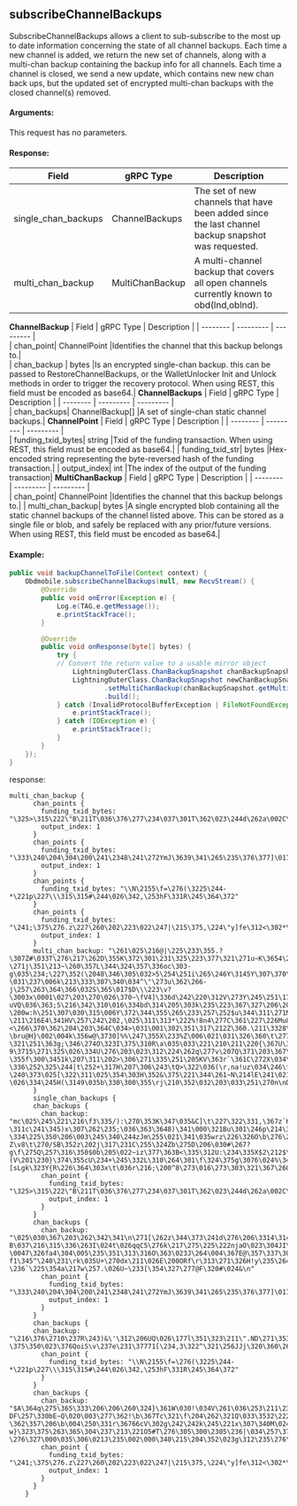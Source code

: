 ## subscribeChannelBackups
SubscribeChannelBackups allows a client to sub-subscribe to the most up to date information concerning the state of all channel backups. Each time a new channel is added, we return the new set of channels, along with a multi-chan backup containing the backup info for all channels. Each time a channel is closed, we send a new update, which contains new new chan back ups, but the updated set of encrypted multi-chan backups with the closed channel(s) removed.

#### Arguments:
This request has no parameters.


#### Response:
| Field		         |	gRPC Type		|	   Description  |
| -------- 	       |	---------   |    ---------    |  
| single_chan_backups|	ChannelBackups	    |The set of new channels that have been added since the last channel backup snapshot was requested.|  
| multi_chan_backup  |	MultiChanBackup	|A multi-channel backup that covers all open channels currently known to obd(lnd,oblnd).|
**ChannelBackup**
| Field		         |	gRPC Type		|	   Description  |
| -------- 	       |	---------   |    ---------    |  
| chan_point|	ChannelPoint	    |Identifies the channel that this backup belongs to.|  
| chan_backup  |	bytes	|Is an encrypted single-chan backup. this can be passed to RestoreChannelBackups, or the WalletUnlocker Init and Unlock methods in order to trigger the recovery protocol. When using REST, this field must be encoded as base64.|
**ChannelBackups**
| Field		         |	gRPC Type		|	   Description  |
| -------- 	       |	---------   |    ---------    |  
| chan_backups|	ChannelBackup[]	    |A set of single-chan static channel backups.|
**ChannelPoint**
| Field		         |	gRPC Type		|	   Description  |
| -------- 	       |	---------   |    ---------    |  
| funding_txid_bytes|	string    |Txid of the funding transaction. When using REST, this field must be encoded as base64.|
| funding_txid_str|	bytes    |Hex-encoded string representing the byte-reversed hash of the funding transaction.|
| output_index|	int    |The index of the output of the funding transaction|
**MultiChanBackup**
| Field		         |	gRPC Type		|	   Description  |
| -------- 	       |	---------   |    ---------    |  
| chan_point|	ChannelPoint    |Identifies the channel that this backup belongs to.|
| multi_chan_backup|	bytes    |A single encrypted blob containing all the static channel backups of the channel listed above. This can be stored as a single file or blob, and safely be replaced with any prior/future versions. When using REST, this field must be encoded as base64.|

#### Example:

<!--
java code example
-->

```java
public void backupChannelToFile(Context context) {
    Obdmobile.subscribeChannelBackups(null, new RecvStream() {
        @Override
        public void onError(Exception e) {
            Log.e(TAG,e.getMessage());
            e.printStackTrace();
        }

        @Override
        public void onResponse(byte[] bytes) {
            try {
            // Convert the return value to a usable mirror object
                LightningOuterClass.ChanBackupSnapshot chanBackupSnapshot = LightningOuterClass.ChanBackupSnapshot.parseFrom(bytes);
                LightningOuterClass.ChanBackupSnapshot newChanBackupSnapshot = LightningOuterClass.ChanBackupSnapshot.newBuilder()
                        .setMultiChanBackup(chanBackupSnapshot.getMultiChanBackup())
                        .build();
            } catch (InvalidProtocolBufferException | FileNotFoundException e) {
                e.printStackTrace();
            } catch (IOException e) {
                e.printStackTrace();
            }
        }
    });
}
```

<!--
下面放例子的返回结果 
-->
response:
```
multi_chan_backup {
      chan_points {
        funding_txid_bytes: "\325>\315\222\"B\211T\036\376\277\234\037\301T\362\023\244d\262a\002C\017r\327\024>\362`7\312"
        output_index: 1
      }
      chan_points {
        funding_txid_bytes: "\333\240\204\304\200\241\2348\241\272YmJ\3639\341\265\235\376\377]\017\345az\310\371\374A\256`\255"
        output_index: 1
      }
      chan_points {
        funding_txid_bytes: "\\N\2155\f=\276(\3225\244-*\221p\227\\\315\315#\244\026\342,\253hF\331R\245\364\372"
      }
      chan_points {
        funding_txid_bytes: "\241;\375\276.z\227\260\202\223\022\247|\215\375,\224\"y]fe\312<\302*\244`\314\224\214Z"
        output_index: 1
      }
      multi_chan_backup: "\261\025\216@|\225\233\355.?\307Z#\033T\276\217\262D\355K\372\301\231\325\223\377\321\271u~K\3654\203\004YW\267\016\006u\3572\"\262$\263\364V\301\342\372\237\244\363\215\211O\203$\372\2115\312\210\362\nw\365^6\202\312?\271j\351\213~\260\357L\344\324\357\336oc\303-g\035\234;\227\352(\2048\346\305\032>5\254\251i\265\246Y\3145Y\307\370\263C\362h\210\207\355F?\031\237\006k\213\333\307\340\034^\"\273u\362\266-j\257\263\364\366\032S\365\017$D\\\223\v?\3003x\0001\027\203\270\026\370~\fV4]\336d\242\220\312V\273Y\245\251\177vJ\230\214\305k\306\345A\205=\232\245D\343\226\310\\\221\216\376\307dr>\257\367\302\373c\366p\035<\230\233>Z\240+%-uVQ\036\363;S\216\342\310\016\334bd\314\205\303k\235\223\367\327\206\200\315\224d\030\001\035\316x;\024HP^W\v\357\2007\310f\224p\003W\242=\266mk\353\2726s\375\230\346\n\275\344*\277o\225\a\271\224\245\352w?\200w:h\251\307\030\315\006Y\372\344\355\265\233\257\252$u\344\311\271MJ\025\237\302\307\235U\255.\b\236\337Y\177\203\004\3233\347\225\004\032\271\252\2525\230\377\030\270\245\004l\214\f\366T\351\356\371\306|\273\273\0256\t6u|=-\211\216E4\341HV\257\242\202,\025\311\313*\222%!8n4\277C\361\227\226Mu8\f\321H\252\327\336\000\243\3560\345A\347\267Q\346\366\217\023\255\270h\337;<\266\370\362\204\203\364C\034>\031\001\302\351\317\212Z\360.\211\3328\274\2312%\v\006\036\3709\215<\202$!7\'e\"\237\\\204\025\333&\374=p\001\217\205c.j\031N@\027\023p\360\364\313\326\361\240\267\207z\241\362\355\344ZPc\223#\266YL\233\351\211\375`\351&\217\245\254\257\225<\242\376\004\224\353\330\227\227\034\244\355\001F\321\211\a\307s\263\2115Z\314K\211\246\370\337XO\203\361\363\r\243O\213Z\244\274\256\230\241\215\253\233\351\270\320>s\377\260K\226\254\251\233z|g\367\016\267\271UZ0\344^>\362\321C\022W\276\r\b\247\bf\313)\262\246\222\317\215\302\364\366\226\304\247A\341\341\277\315^X\023\034\212L\362NL\367\b\356\330\023\231Hu\'vN\224:?\bru@H}\002\004k\356w@\3730]%%\247\355X\233%Z\006\021\031\326\360\t\277W\263\231ym\364\257\260\376JOO\243\017\030\367\217\224\322\'\035H\020\216\320\2466\327\256\324\224\2034\370\277\301]Fl\277\316\031\350\254H(\340\031\r\321\251/`\373\247\322Q\311\020\370\227\352V\016\027\203\336:\267\225\256e\376\335\246\001f\005t\b\366:\022M\244\213|\347~\r\303\362\205\275\215I\324\036\366\272\004\006\241\225\334On)\354\023\201\272@K\342\r\277\350\306\255\375t\005\'\032\371x\243\243\342{\370K+\020K\300C\372!\262I\231\270\276\032\325\321n\272%\315l\252\355\341\303\233-\321\251\363g;\346\274O\323I\375\310R\a\035\033\221\210\211\220{\367U\324\220\333\236\337\'^C\203\324\276 9\3715\271\325\026\334U\276\203\023\312\224\262q\277v\207Q\371\203\367\351\365\272\3654\001D\025^\016j\n7Wd\226\034\203g8F\357b\316\236\f\264X\350\2152\006\323U\037)\216=\252E\033\344\352\264\317\232\255\236\235\304\265u.\005\037\247\037\376\aXG\3633I\n^@\376\372\330\031Z\371l0$6p)n\f\r\353\363\367U\377[<^\225\3779:`(\210m\255\277K\337!\340\231k\036\003\231k\242\0066\r\260\302O\320\260/n\341\001m\321\325_\027\3739\000_\370\217=c\345\021_\314\320)i\373u\241\016BF\214\205m\261\255.4\317<\250\227\205\274lV\324\206\2370\362\034-\355f\300\3451k\207\311\202>\306\271\335\251\205KV\363r`\361C\272X\034\355\376\276p,?\336\252\325\244|t\252+\317H\207\306\243\tQ>\322\036(\r,na!uz\034\246\f\305\271\024\355L\314wH9\"\345\363\375\207X\346P\277\230\225\236pd\024\247^\002\214_%\220\034r\322\366A\325\a\2467[\037Y\363Iy\276\354\fS\f\366\374Y\302\031\205\nW\2438\212\202yF\372J\rY\322\306\323\tq[\223\322\226M\000+z%\255\367]\276-?\240\373\025[\322\311\025\354\303H\352&\375\221\344\261~N\214lE\241\021-\026\334\245H(\3149\035b\330\300\355\rj\210\352\032\203\033\251\270n\nD\243\303\276s3\251\206\330\f)\023\324\v\327rT\352H=\201\020\230\241z\206!\031\177\302$\315\334\374E\325\220\221x\245\323\'#\3418\332Tzz\351u\275\r\347\323\020\203\362\330Fm\262v\353\353L\304\016\305Qa\232\2200\037\212\317q\222u\241\265\247r\201\276\257\364\240\252r\327\347S\202ot\276\322\3239&\303n\224\346.9\020\034s\300^MS\244\314\357mY\251&\036\212=\001y\321~\332\350\261\212O\\\030\"\3437\26"
      }
      single_chan_backups {
      chan_backups {
        chan_backup: "mc\025\245\221\216\f3\335/):\270\353K\347\035&C]\t\227\322\331,\367z`K\206C\316S\017\204\224\306\b\017L$\315\232\353$aQ\334?\311c\241\345)x\307\262\235;\036\363\3648)\341\000\321Bu\301\246p\214\345MF\006\320\362DFg\237\374u\000@\204`c\241\313\323v\305d;-\334\225\350\206\003\245\340\244zJm\255\021\341\035wrz\226\326O\b\276\243\246o\331\252S\332~@mb\361\\\323\363\021\3175\243\032E\003\314\b\373\3310=\2623\256\236\274\274Z)\305lV\vU\033\246y\"c\323u\0050#W0#Xw\0039Z\334\301f\344f(\223u\257\243=M6s\357!\201\236\234{\346\357\"\"\321\371\2738\2669g\244F\340\003\2152\202\316\232\214\216-Z\v8\t\270/SB\352z\202j\317\231C\255\324Zb\275D\206\030#\267?g\f\275Q\257\316\350$0b\205\022~iz\377\363B<\335\312U:\234\335X$2\212$\271<\034}\2650\343\320{A\335WB:\312\335\210\327\323\365]\020w\035\345\363*\354s\200\240\243\373X\355\021N3\315s\022(>o8\201D\365\314\201\356\200X\036`\373r*;(V\201\230}\374\355cU\234+\245\332L\310\264\301\f\324\375g\3076\024%\343\303Y\231\f#\271\\\304\346Inyg<0\361\253\254\215\206\"\374\253#[sLgk\323Y{R\226\364\303x\t\036r\216;\200^8\273\016\273\303\321\367\260\0210\214\205!\206U8iG5c\253e"
        chan_point {
          funding_txid_bytes: "\325>\315\222\"B\211T\036\376\277\234\037\301T\362\023\244d\262a\002C\017r\327\024>\362`7\312"
          output_index: 1
        }
      }
      chan_backups {
        chan_backup: "\025\030\367\203\262\342\341\n\271[\262z\344\373\241d\276\206\3314\314\261\372J\325;\a+\204\370\247\334\255\036dW}l\305r\300z\335<\257+\346\277\323\375\362c\024B`p\211\265Up\331\000\036vQ6\263\277AbQ\316SB\nI\327T\243R\365\023\324R\225\366\204\347^\260y\306\356\2215\2536\360}\314\360\016\274,\034p#p\263\305\367~m\035\034\261\344\267\367{S\307C\363N\345\232\364\250Sk\222\336\260\005\233E\3059m(\244o\312\f\217\245\327\367\357\204\334\330\332\336\213\311?B\037\216\315\336\263I\024t\026qqC5\276k\217\275\225\222njaO\023\304JI\274\225\204\236\206\312\342\323\257\304\017Pv\002W\017\333\021/\315\340R\343\334e5t@\241\311\316\365\202|\025\231_\275\316\310\353@/\026\217\233\001\227\370-\0047\326fa4\304\005\235\351\313\316O\363\023J\264\004\367E@\357\337\304\025)xbL\247\303\362^\224%\2442LK\252k\243\356\337\3723i\"\000\327~m\316\261v\023}\001\261u\230\026\205\036\230dW\'[\2176\262\021\307\363\331*y\330\375\207y\371-f1\345^\240\231\rk\035U+\270dx\211\026E\200ORf\r\313\271\326H!y\235\264\337\032!|s8@\342\224F\226\276\2343\263\177f\356\220]}\304\024\320\251C\020F\273\rMB+kd\037A\vz\354\376\"2\006\224\326\336\320\000g.\324[(\266-\236`\225\354a\217w\257.\026U~\233[\354\327\277@F\320#\024&\n"
        chan_point {
          funding_txid_bytes: "\333\240\204\304\200\241\2348\241\272YmJ\3639\341\265\235\376\377]\017\345az\310\371\374A\256`\255"
          output_index: 1
        }
      }
      chan_backups {
      chan_backup: "\216\376\2710\237R\243)&\'\312\206UQ\026\177l\351\323\211\".ND\271\353l2I\302\206\363\f^\346\034\210\360{\215\v\247\343\321\264\311\364\373*\261H+&5\261b\aP}\324R\004*\241n\342w\303\211\037\322\177N=\252\003H\235\365IbN\a\374\025\2777I@\177\274\026cX\224\371\364\350\236CZ(\207\222zmxeU\262c\022\tz\253\355\327\205\t\230\245\327\306\262\221\270a\2004\241\f\0036}\242\3622C\363\351\343%\276\035%ug\217\241\2204\006\242\251\t]$\314\254\322P^\250\254\0025\253\217F\365\363\024\320\3011\363|}\233\034\330?\375\350\023\376QoiS\v\237e\231\37771[\234,3\322^\321\256JJj\320\360\267S\307\276[\343A\204\212\2472\215\t\0332\334\\\374\031\334\333\025\222\315\251~A\256<\004\236\230\312\000\2345c\312\336C1b\245\333\2479X\005<\177\335\033\271\341|\346k\365\371\370\212\347\206\201QJ\274\246\027\032\254+\262Zh\260\356\233\344L-}\366\274\232\253\324\001\235\205\255\t\3526\177\242tN\360~I\355Fm\317\256\017\026\243\343,K\034\r\310\365\"r\213\311\365\240\000pA\177\242(\270\217\005[\306Wf\247\025\302!\2749Dn\313\373o\340V\a\325\214\002\370\374\026\037\234i\2300\030\370\027CMMN\255\370.\3266.\316\222\327\357cc\032\020\207\362\324Q4\275\244\235\027\210\323o\177\314\243\315\247\342\331\215\342k\224\\\303K\216h\263\221\177c\341h\324\347\320O\036"
        chan_point {
          funding_txid_bytes: "\\N\2155\f=\276(\3225\244-*\221p\227\\\315\315#\244\026\342,\253hF\331R\245\364\372"
        }
      }
      chan_backups {
        chan_backup: "$A\364q\275\365\333\206\206\260\324}\361W\030!\034V\261\036\253\211\232\332\255\220\'<\334\267!f\235\353\035\357\212\207$\245\202K^\227Xt-DF\257\330bE~Q\020\003\277\362!\b\367Tc\321\f\204\262\321Q\033\3532\222\332Ln\303\237\262\367\305\334\262\324/\307K\006]\365\r0[Q\213C\326r\352\324D\237\276\317[\264Z\fn#\026L\312<\240\\\356\362\224n\361\304\027\021\260<\'\361u\360\353b\240\021XU\251\276\275B\346\243\371\255v\230\031;\263\v\231\212%*Yb^5\306P\276\267\t\253F\002~X\f\032=\37294P=I\0167\321\306k\207[\023\326?\362\357\206\b\004\250\331r\36766cV\302g\242\242k\245\221x\307\340M\024\354b\301\277b}e\371;x\324!4bC\254\367\031\020\\\"\271k=\336\223\350^-w}\323\375\263\365\304\237\213\221O5#T\276\305\300\2305\236|\034\257\372\307s\342Z\025\260\311\332\311\355 \276\327\000\035\306\021J\235\002\000\340\215\204\352\023g\312\235\276\265\031\311\r.\2714SVg\272\202\373M\330,`\276~H\3439\265x\3503{\247\311\177\177\267.\242\320\023\210\306\276\302\033\357\354(\235@\033\340fd\207\030\265\261\233\226\357Ry\301\v\025\324\035\372#\3552\343\231\227\337\a\211K\261\307\026\026FR\224oD#=\025\032\260\355.\0061JM~\213S]C\213\251\'\201iGb\311N\3722\354\031v\330\306K\273.\016\343fJ#o\376\250\331\205\271\332E\223\262"
        chan_point {
          funding_txid_bytes: "\241;\375\276.z\227\260\202\223\022\247|\215\375,\224\"y]fe\312<\302*\244`\314\224\214Z"
          output_index: 1
        }
      }
    }
```


